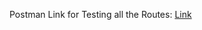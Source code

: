 Postman Link for Testing all the Routes: [Link](https://galactic-shuttle-482127.postman.co/workspace/ShopRider-Enterprise~293915d8-8deb-42dd-9eac-d3e4c0d68275/collection/15304166-69bc8118-7ece-46f5-bf02-7b7364e2d4cc?action=share&creator=15304166&active-environment=15304166-c89718a1-ebff-4b1e-8222-daa15ce4e38d)
